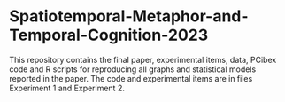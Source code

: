 # Spatiotemporal-Metaphor-and-Temporal-Cognition-2023
This repository contains the final paper, experimental items, data, PCibex code and R scripts for reproducing all graphs and statistical models reported in the paper. The code and experimental items are in files Experiment 1 and Experiment 2.
